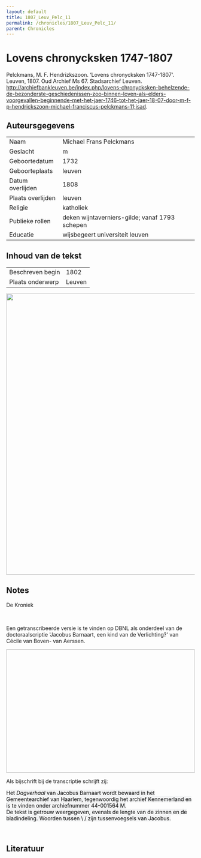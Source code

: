 ```yaml
---
layout: default
title: 1807_Leuv_Pelc_11
permalink: /chronicles/1807_Leuv_Pelc_11/
parent: Chronicles
--- 
```



# Lovens chronycksken 1747-1807 

Pelckmans, M. F. Hendrizkszoon. ‘Lovens chronycksken 1747-1807'. Leuven, 1807. Oud Archief Ms 67. Stadsarchief Leuven. http://archiefbankleuven.be/index.php/lovens-chronycksken-behelzende-de-bezonderste-geschiedenissen-zoo-binnen-loven-als-elders-voorgevallen-beginnende-met-het-jaer-1746-tot-het-jaer-18-07-door-m-f-p-hendrickszoon-michael-franciscus-pelckmans-11;isad. 

## Auteursgegevens 

| | | 
| --------------- | --------------- | 
| Naam | Michael Frans Pelckmans | 
| Geslacht | m | 
 | Geboortedatum | 1732 | 
| Geboorteplaats | leuven | 
| Datum overlijden | 1808 | 
| Plaats overlijden | leuven | 
| Religie | katholiek | 
| Publieke rollen | deken wijntaverniers-gilde; vanaf 1793 schepen | 
| Educatie | wijsbegeert universiteit leuven | 

## Inhoud van de tekst 

| | | 
| --------------- | --------------- | 
| Beschreven begin | 1802 | 
| Plaats onderwerp | Leuven | 

[<img src="..\..\barplots_chronicles\1807_Leuv_Pelc_11.jpg" width="750"/>](..\..\barplots_chronicles\1807_Leuv_Pelc_11.jpg) 

## Notes 

<div data-schema-version="8"><p>De Kroniek</p>
<p>&nbsp;</p>
<p>Een getranscribeerde versie is te vinden op DBNL als onderdeel van de doctoraalscriptie 'Jacobus Barnaart, een kind van de Verlichting?' van Cécile van Boven- van Aerssen.</p>
<p><img alt="" data-attachment-key="XMKBAG3I" width="606" height="329"></p>
<p>Als bijschrift bij de transcriptie schrijft zij:</p>
<p><span style="color: #000000"><span style="background-color: #f3f4f5">Het&nbsp;</span></span><em><span style="color: #000000"><span style="background-color: #f3f4f5">Dagverhaal</span></span></em><span style="color: #000000"><span style="background-color: #f3f4f5">&nbsp;van Jacobus Barnaart wordt bewaard in het Gemeentearchief van Haarlem, tegenwoordig het archief Kennemerland en is te vinden onder archiefnummer 44-001564 M.<br>De tekst is getrouw weergegeven, evenals de lengte van de zinnen en de bladindeling. Woorden tussen \ / zijn tussenvoegsels van Jacobus.</span></span></p>
<p>&nbsp;</p>
</div> 

## Literatuur 

